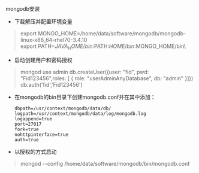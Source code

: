 mongodb安装
- 下载解压并配置环境变量
>export MONGO_HOME=/home/data/software/mongodb/mongodb-linux-x86_64-rhel70-3.4.10\
>export PATH=$JAVA_HOME/bin:$PATH:$HOME/bin:$MONGO_HOME/bin\
- 启动创建用户和密码授权
> mongod
> use admin
> db.createUser({user: "fid", pwd: "Fid123456",roles: [ { role: "userAdminAnyDatabase", db: "admin" }]})
> db.auth('fid','Fid123456')
- 在mongodb的bin目录下创建mongodb.conf并在其中添加：
    ```
    dbpath=/usr/context/mongodb/data/db/  
    logpath=/usr/context/mongodb/data/log/mongodb.log  
    logappend=true  
    port=27017  
    fork=true  
    nohttpinterface=true  
    auth=true 
    ```
- 以授权的方式启动
> mongod --config /home/data/software/mongodb/bin/mongodb.conf


